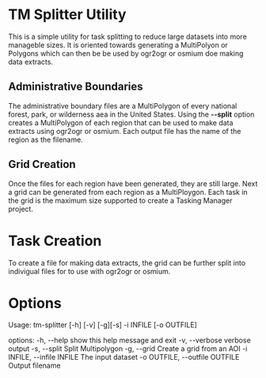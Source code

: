 # TM Splitter Utility

This is a simple utility for task splitting to reduce large datasets
into more manageble sizes. It is oriented towards generating a
MultiPolyon or Polygons which can then be be used by ogr2ogr or osmium
doe making data extracts.

## Administrative Boundaries

The administrative boundary files are a MultiPolygon of every national
forest, park, or wilderness aea in the United States. Using the
__--split__ option creates a MultiPolygon of each region that can be
used to make data extracts using ogr2ogr or osmium. Each output file
has the name of the region as the filename.

## Grid Creation

Once the files for each region have been generated, they are still
large. Next a grid can be generated from each region as a
MultiPloygon. Each task in the grid is the maximum size supported to
create a Tasking Manager project.

# Task Creation

To create a file for making data extracts, the grid can be further
split into indivigual files for to use with ogr2ogr or osmium.

# Options

Usage: tm-splitter [-h] [-v] [-g][-s] -i INFILE [-o OUTFILE]

options:
  -h, --help                             show this help message and exit
  -v, --verbose                          verbose output
  -s, --split                            Split Multipolygon
  -g, --grid                             Create a grid from an AOI
  -i INFILE, --infile INFILE             The input dataset
  -o OUTFILE, --outfile OUTFILE          Output filename
